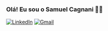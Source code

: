 ### Olá! Eu sou o Samuel Cagnani 👋🏻

[![LinkedIn](https://img.shields.io/badge/LinkedIn-0077B5?style=for-the-badge&logo=linkedin&logoColor=white)](www.linkedin.com/in/samuelcagnani)
[![Gmail](https://img.shields.io/badge/Gmail-D14836?style=for-the-badge&logo=gmail&logoColor=white)](samuelcagnani0@gmail.com)

